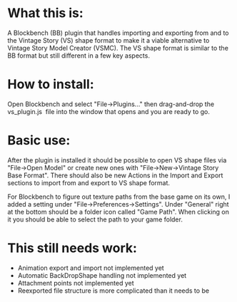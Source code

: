 # What this is:

A Blockbench (BB) plugin that handles importing and exporting from and to the Vintage Story (VS) shape format to make it a viable alternative to Vintage Story Model Creator (VSMC). The VS shape format is similar to the BB format but still different in a few key aspects.

# How to install:

Open Blockbench and select "File->Plugins..." then drag-and-drop the vs_plugin.js  file into the window that opens and you are ready to go.

# Basic use:

After the plugin is installed it should be possible to open VS shape files via "File->Open Model" or create new ones with "File->New->Vintage Story Base Format". There should also be new Actions in the Import and Export sections to import from and export to VS shape format.

For Blockbench to figure out texture paths from the base game on its own, I added a setting under "File->Preferences->Settings". Under "General" right at the bottom should be a folder icon called "Game Path". When clicking on it you should be able to select the path to your game folder.

# This still needs work:

- Animation export and import not implemented yet
- Automatic BackDropShape handling not implemented yet
- Attachment points not implemented yet
- Reexported file structure is more complicated than it needs to be